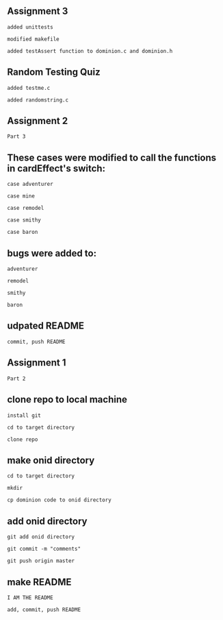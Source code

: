 ## Assignment 3

	added unittests

	modified makefile
	
	added testAssert function to dominion.c and dominion.h

## Random Testing Quiz

	added testme.c
	
	added randomstring.c

## Assignment 2

	Part 3

## These cases were modified to call the functions in cardEffect's switch:

	case adventurer

	case mine
			
	case remodel
	
	case smithy

	case baron

## bugs were added to:

	adventurer
			
	remodel
	
	smithy

	baron

## udpated README

	commit, push README


## Assignment 1

	Part 2

## clone repo to local machine

	install git

	cd to target directory

	clone repo

## make onid directory

	cd to target directory

	mkdir

	cp dominion code to onid directory

## add onid directory

	git add onid directory

	git commit -m "comments"

	git push origin master

## make README

	I AM THE README

	add, commit, push README
